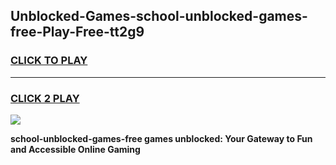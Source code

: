 
## Unblocked-Games-school-unblocked-games-free-Play-Free-tt2g9
<h3>
<a href="https://premium76.site?title=school-unblocked-games-free&ref=18A1">CLICK TO PLAY</a></h3>
<hr>

<h3>
<a href="https://premium76.site?title=school-unblocked-games-free&ref=18A1">CLICK 2 PLAY</a>
  
</h3>

<a href="https://premium76.site?title=school-unblocked-games-free&ref=18A1"><img src="https://clearcache.store/games.png"></a>


**school-unblocked-games-free games unblocked: Your Gateway to Fun and Accessible Online Gaming**
